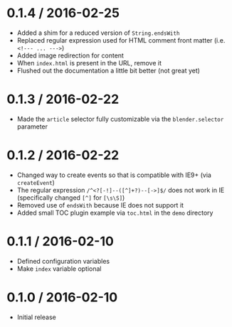 0.1.4 / 2016-02-25
==================

- Added a shim for a reduced version of `String.endsWith`
- Replaced regular expression used for HTML comment front matter (i.e. `<!--- ... --->`)
- Added image redirection for content
- When `index.html` is present in the URL, remove it
- Flushed out the documentation a little bit better (not great yet)


0.1.3 / 2016-02-22
==================

- Made the `article` selector fully customizable via the `blender.selector` parameter


0.1.2 / 2016-02-22
==================

- Changed way to create events so that is compatible with IE9+ (via `createEvent`)
- The regular expression `/^<?[-!]--([^]+?)--[->]$/` does not work in IE (specifically changed `[^]` for `[\s\S]`)
- Removed use of `endsWith` because IE does not support it
- Added small TOC plugin example via `toc.html` in the `demo` directory


0.1.1 / 2016-02-10
==================

- Defined configuration variables
- Make `index` variable optional


0.1.0 / 2016-02-10
==================

- Initial release
